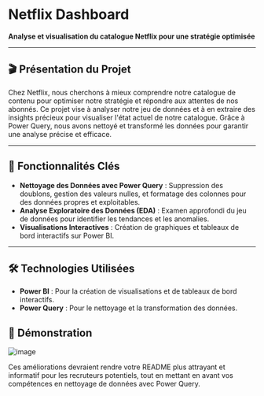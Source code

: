 # Netflix Dashboard

**Analyse et visualisation du catalogue Netflix pour une stratégie optimisée**

---

## 🎬 **Présentation du Projet**

Chez Netflix, nous cherchons à mieux comprendre notre catalogue de contenu pour optimiser notre stratégie et répondre aux attentes de nos abonnés. Ce projet vise à analyser notre jeu de données et à en extraire des insights précieux pour visualiser l'état actuel de notre catalogue. Grâce à Power Query, nous avons nettoyé et transformé les données pour garantir une analyse précise et efficace.

---

## 🔑 **Fonctionnalités Clés**

- **Nettoyage des Données avec Power Query** : Suppression des doublons, gestion des valeurs nulles, et formatage des colonnes pour des données propres et exploitables.
- **Analyse Exploratoire des Données (EDA)** : Examen approfondi du jeu de données pour identifier les tendances et les anomalies.
- **Visualisations Interactives** : Création de graphiques et tableaux de bord interactifs sur Power BI.

---

## 🛠️ **Technologies Utilisées**

- **Power BI** : Pour la création de visualisations et de tableaux de bord interactifs.
- **Power Query** : Pour le nettoyage et la transformation des données.


## 📸 **Démonstration**

![image](https://github.com/user-attachments/assets/f86f904f-b732-4599-ab77-1bb155419a19)


Ces améliorations devraient rendre votre README plus attrayant et informatif pour les recruteurs potentiels, tout en mettant en avant vos compétences en nettoyage de données avec Power Query.
